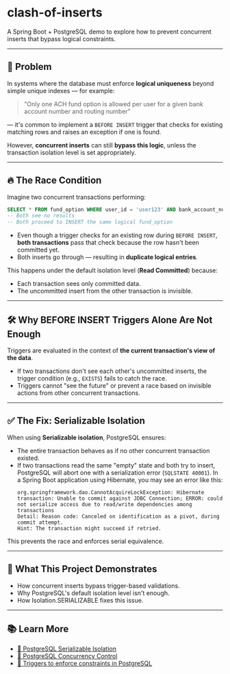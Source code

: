 # clash-of-inserts

A Spring Boot + PostgreSQL demo to explore how to prevent concurrent inserts that bypass logical constraints.

---

## 🧠 Problem

In systems where the database must enforce **logical uniqueness** beyond simple unique indexes — for example:

> "Only one ACH fund option is allowed per user for a given bank account number and routing number"

— it's common to implement a `BEFORE INSERT` trigger that checks for existing matching rows and raises an exception if one is found.

However, **concurrent inserts** can still **bypass this logic**, unless the transaction isolation level is set appropriately.

---

## 🔥 The Race Condition

Imagine two concurrent transactions performing:

```sql
SELECT * FROM fund_option WHERE user_id = 'user123' AND bank_account_number = '2222' AND routing_number = '1111';
-- Both see no results
-- Both proceed to INSERT the same logical fund_option
```

- Even though a trigger checks for an existing row during `BEFORE INSERT`, **both transactions** pass that check because the row hasn't been committed yet.
- Both inserts go through — resulting in **duplicate logical entries**.

This happens under the default isolation level (**Read Committed**) because:
- Each transaction sees only committed data.
- The uncommitted insert from the other transaction is invisible.

---

## 🛠 Why BEFORE INSERT Triggers Alone Are Not Enough

Triggers are evaluated in the context of **the current transaction's view of the data**.

- If two transactions don't see each other's uncommitted inserts, the trigger condition (e.g., `EXISTS`) fails to catch the race.
- Triggers cannot "see the future" or prevent a race based on invisible actions from other concurrent transactions.

---

## ✅ The Fix: Serializable Isolation

When using **Serializable isolation**, PostgreSQL ensures:

- The entire transaction behaves as if no other concurrent transaction existed.
- If two transactions read the same "empty" state and both try to insert, PostgreSQL will abort one with a serialization error (`SQLSTATE 40001`). In a Spring Boot application using Hibernate, you may see an error like this:
    ```
  org.springframework.dao.CannotAcquireLockException: Hibernate transaction: Unable to commit against JDBC Connection; ERROR: could not serialize access due to read/write dependencies among transactions
  Detail: Reason code: Canceled on identification as a pivot, during commit attempt.
  Hint: The transaction might succeed if retried.
  ```

This prevents the race and enforces serial equivalence.

---

## 🧪 What This Project Demonstrates

- How concurrent inserts bypass trigger-based validations.
- Why PostgreSQL's default isolation level isn't enough.
- How Isolation.SERIALIZABLE fixes this issue.

---

## 📚 Learn More

- [📘 PostgreSQL Serializable Isolation](https://www.postgresql.org/docs/current/transaction-iso.html)
- [🧪 PostgreSQL Concurrency Control](https://www.postgresql.org/docs/current/mvcc-intro.html)
- [🧪 Triggers to enforce constraints in PostgreSQL](https://www.cybertec-postgresql.com/en/triggers-to-enforce-constraints/#what-about-these-“constraint-triggers”)
